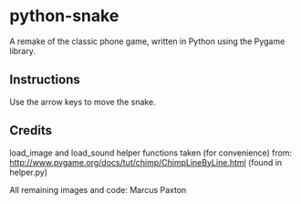 # python-snake
A remake of the classic phone game, written in Python using the Pygame library.

## Instructions
Use the arrow keys to move the snake.

## Credits
load_image and load_sound helper functions taken (for convenience) from:
http://www.pygame.org/docs/tut/chimp/ChimpLineByLine.html (found in helper.py)

All remaining images and code: Marcus Paxton
